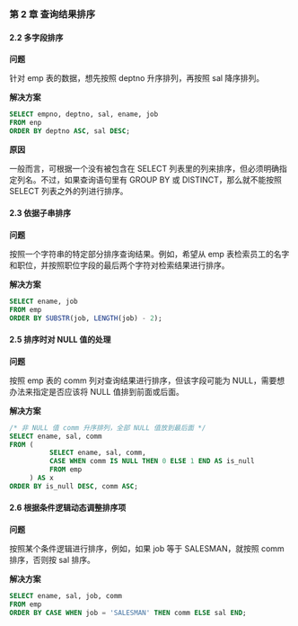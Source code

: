 ### 第 2 章 查询结果排序
#### 2.2 多字段排序
**问题**

针对 emp 表的数据，想先按照 deptno 升序排列，再按照 sal 降序排列。

**解决方案**

```SQL
SELECT empno, deptno, sal, ename, job
FROM enp
ORDER BY deptno ASC, sal DESC;
```

**原因**

一般而言，可根据一个没有被包含在 SELECT 列表里的列来排序，但必须明确指定列名。不过，如果查询语句里有 GROUP BY 或 DISTINCT，那么就不能按照 SELECT 列表之外的列进行排序。


#### 2.3 依据子串排序
**问题**

按照一个字符串的特定部分排序查询结果。例如，希望从 emp 表检索员工的名字和职位，并按照职位字段的最后两个字符对检索结果进行排序。

**解决方案**

```SQL
SELECT ename, job
FROM emp
ORDER BY SUBSTR(job, LENGTH(job) - 2);
```


#### 2.5 排序时对 NULL 值的处理
**问题**

按照 emp 表的 comm 列对查询结果进行排序，但该字段可能为 NULL，需要想办法来指定是否应该将 NULL 值排到前面或后面。

**解决方案**

```SQL
/* 非 NULL 值 comm 升序排列，全部 NULL 值放到最后面 */
SELECT ename, sal, comm
FROM (
          SELECT ename, sal, comm,
          CASE WHEN comm IS NULL THEN 0 ELSE 1 END AS is_null
          FROM emp
     ) AS x
ORDER BY is_null DESC, comm ASC;
```


#### 2.6 根据条件逻辑动态调整排序项
**问题**

按照某个条件逻辑进行排序，例如，如果 job 等于 SALESMAN，就按照 comm 排序，否则按 sal 排序。

**解决方案**

```SQL
SELECT ename, sal, job, comm
FROM emp
ORDER BY CASE WHEN job = 'SALESMAN' THEN comm ELSE sal END;
```